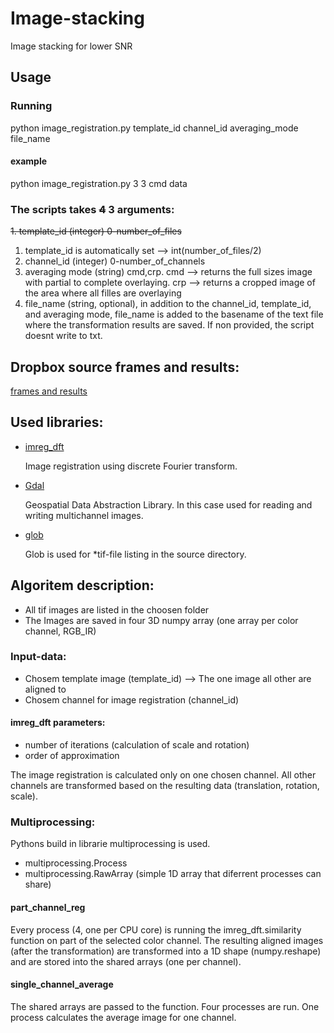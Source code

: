 # Image-stacking
Image stacking for lower SNR

## Usage
### Running
python image_registration.py template_id channel_id averaging_mode file_name
#### example
python image_registration.py 3 3 cmd data
### The scripts takes ~~4~~ 3 arguments:
~~1. template_id (integer) 0-number_of_files~~
1. template_id is automatically set --> int(number_of_files/2)
2. channel_id (integer) 0-number_of_channels
3. averaging mode (string) cmd,crp. cmd --> returns the full sizes image with partial to complete overlaying. crp --> returns a cropped image of the area where all filles are overlaying
4. file_name (string, optional), in addition to the channel_id, template_id, and averaging mode, file_name is added to the basename of the text file where the transformation results are saved. If non provided, the script doesnt write to txt.

## Dropbox source frames and results:
[frames and results](https://www.dropbox.com/sh/9lmp1ietl2mlydv/AABHkiXNAkWDFf-j9yzsKf1na?dl=0)

## Used libraries:
- [imreg_dft](https://github.com/matejak/imreg_dft)

  Image registration using discrete Fourier transform. 

- [Gdal](https://www.gdal.org/)

  Geospatial Data Abstraction Library. In this case used for reading and writing multichannel images.
  
- [glob](https://docs.python.org/3/library/glob.html)

  Glob is used for *tif-file listing in the source directory.
  
## Algoritem description:
- All tif images are listed in the choosen folder
- The Images are saved in four 3D numpy array (one array per color channel, RGB_IR)

### Input-data:
- Chosem template image (template_id) --> The one image all other are aligned to
- Chosem channel for image registration (channel_id)

#### imreg_dft parameters:
- number of iterations (calculation of scale and rotation)
- order of approximation

The image registration is calculated only on one chosen channel. All other channels are transformed based on the resulting data (translation, rotation, scale).

### Multiprocessing:
Pythons build in librarie multiprocessing is used. 
- multiprocessing.Process
- multiprocessing.RawArray (simple 1D array that diferrent processes can share)

#### part_channel_reg
Every process (4, one per CPU core) is running the imreg_dft.similarity function on part of the selected color channel. The resulting aligned images (after the transformation) are transformed into a 1D shape (numpy.reshape) and are stored into the shared arrays (one per channel).
#### single_channel_average
The shared arrays are passed to the function. Four processes are run. One process calculates the average image for one channel.

